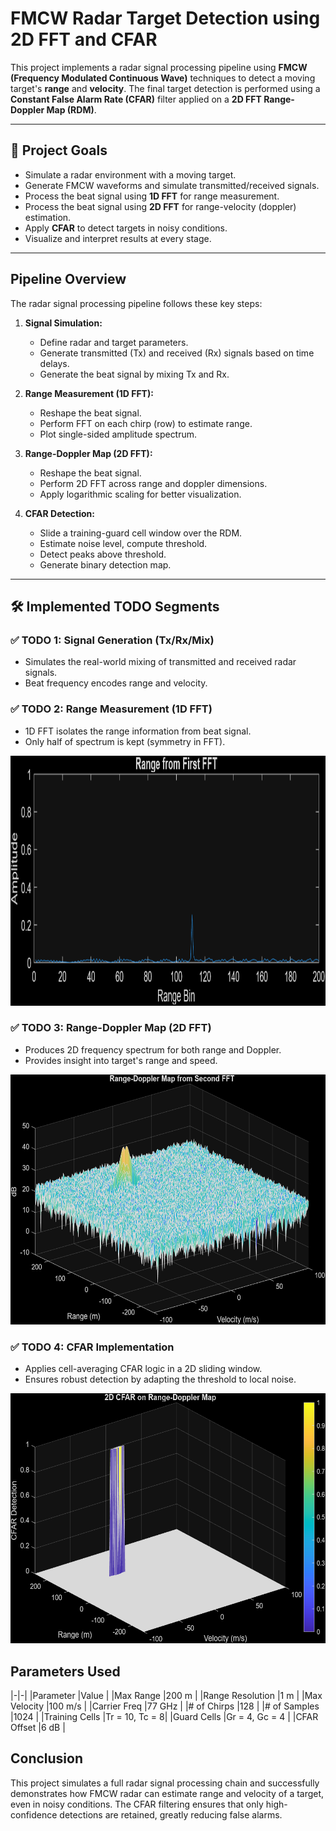 # FMCW Radar Target Detection using 2D FFT and CFAR

This project implements a radar signal processing pipeline using **FMCW (Frequency Modulated Continuous Wave)** techniques to detect a moving target's **range** and **velocity**. The final target detection is performed using a **Constant False Alarm Rate (CFAR)** filter applied on a **2D FFT Range-Doppler Map (RDM)**.

---

## 📌 Project Goals

- Simulate a radar environment with a moving target.
- Generate FMCW waveforms and simulate transmitted/received signals.
- Process the beat signal using **1D FFT** for range measurement.
- Process the beat signal using **2D FFT** for range-velocity (doppler) estimation.
- Apply **CFAR** to detect targets in noisy conditions.
- Visualize and interpret results at every stage.

---

## Pipeline Overview

The radar signal processing pipeline follows these key steps:

1. **Signal Simulation:**
   - Define radar and target parameters.
   - Generate transmitted (Tx) and received (Rx) signals based on time delays.
   - Generate the beat signal by mixing Tx and Rx.

2. **Range Measurement (1D FFT):**
   - Reshape the beat signal.
   - Perform FFT on each chirp (row) to estimate range.
   - Plot single-sided amplitude spectrum.

3. **Range-Doppler Map (2D FFT):**
   - Reshape the beat signal.
   - Perform 2D FFT across range and doppler dimensions.
   - Apply logarithmic scaling for better visualization.

4. **CFAR Detection:**
   - Slide a training-guard cell window over the RDM.
   - Estimate noise level, compute threshold.
   - Detect peaks above threshold.
   - Generate binary detection map.

---

## 🛠️ Implemented TODO Segments

### ✅ TODO 1: Signal Generation (Tx/Rx/Mix)
- Simulates the real-world mixing of transmitted and received radar signals.
- Beat frequency encodes range and velocity.

### ✅ TODO 2: Range Measurement (1D FFT)
- 1D FFT isolates the range information from beat signal.
- Only half of spectrum is kept (symmetry in FFT).

<img src="images/Range_from_first_FFT.png" width="700" height="400" />

### ✅ TODO 3: Range-Doppler Map (2D FFT)
- Produces 2D frequency spectrum for both range and Doppler.
- Provides insight into target's range and speed.

<img src="images/RDM_second_FFT.png" width="700" height="400" />

### ✅ TODO 4: CFAR Implementation
- Applies cell-averaging CFAR logic in a 2D sliding window.
- Ensures robust detection by adapting the threshold to local noise.

<img src="images/2DCFAR.png" width="700" height="400" />

## Parameters Used

|-|-|
|Parameter	        |Value          |
|Max Range	        |200 m          |
|Range Resolution	|1 m            |
|Max Velocity	    |100 m/s        |
|Carrier Freq	    |77 GHz         |
|# of Chirps	    |128            |
|# of Samples	    |1024           |
|Training Cells	    |Tr = 10, Tc = 8|
|Guard Cells	    |Gr = 4, Gc = 4 |
|CFAR Offset	    |6 dB           |


## Conclusion

This project simulates a full radar signal processing chain and successfully demonstrates how FMCW radar can estimate range and velocity of a target, even in noisy conditions. The CFAR filtering ensures that only high-confidence detections are retained, greatly reducing false alarms.